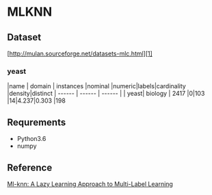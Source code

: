﻿# MLKNN
## Dataset
[http://mulan.sourceforge.net/datasets-mlc.html][1]

### yeast
|name | domain | instances |nominal	|numeric|labels|cardinality	|density|distinct
| ------ | ------ | ------ |
| yeast| biology | 2417	 |0|103	|14|4.237|0.303	|198

## Requrements
- Python3.6
- numpy
## Reference
[Ml-knn: A Lazy Learning Approach to
Multi-Label Learning][2]


  [1]: http://mulan.sourceforge.net/datasets-mlc.html
  [2]: https://www.sciencedirect.com/science/article/pii/S0031320307000027